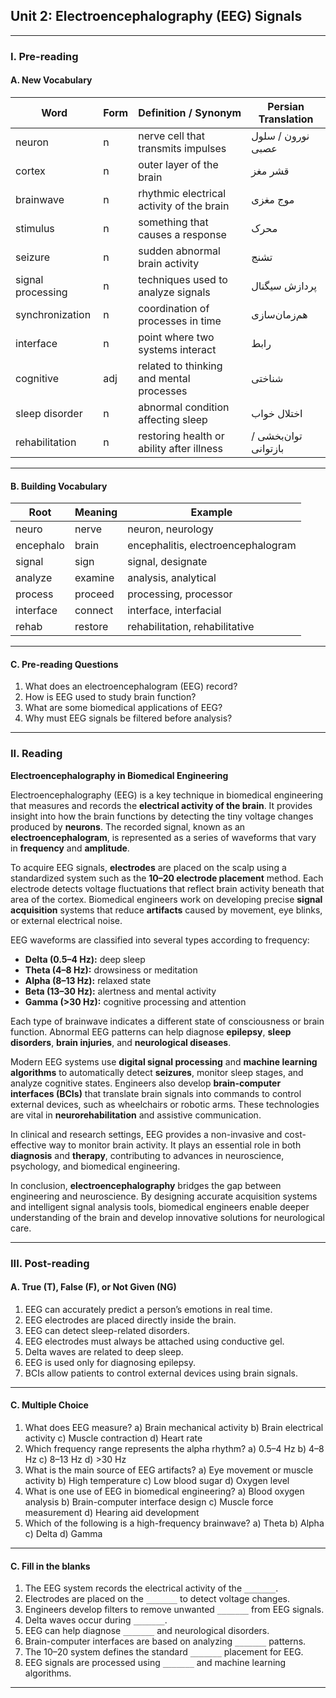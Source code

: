 ## Unit 2: Electroencephalography (EEG) Signals

------

### I. Pre-reading

#### A. New Vocabulary

| **Word**          | **Form** | **Definition / Synonym**                  | **Persian Translation** |
| ----------------- | -------- | ----------------------------------------- | ----------------------- |
| neuron            | n        | nerve cell that transmits impulses        | نورون / سلول عصبی       |
| cortex            | n        | outer layer of the brain                  | قشر مغز                 |
| brainwave         | n        | rhythmic electrical activity of the brain | موج مغزی                |
| stimulus          | n        | something that causes a response          | محرک                    |
| seizure           | n        | sudden abnormal brain activity            | تشنج                    |
| signal processing | n        | techniques used to analyze signals        | پردازش سیگنال           |
| synchronization   | n        | coordination of processes in time         | هم‌زمان‌سازی              |
| interface         | n        | point where two systems interact          | رابط                    |
| cognitive         | adj      | related to thinking and mental processes  | شناختی                  |
| sleep disorder    | n        | abnormal condition affecting sleep        | اختلال خواب             |
| rehabilitation    | n        | restoring health or ability after illness | توان‌بخشی / بازتوانی     |

------

#### B. Building Vocabulary

| **Root**  | **Meaning** | **Example**                        |
| --------- | ----------- | ---------------------------------- |
| neuro     | nerve       | neuron, neurology                  |
| encephalo | brain       | encephalitis, electroencephalogram |
| signal    | sign        | signal, designate                  |
| analyze   | examine     | analysis, analytical               |
| process   | proceed     | processing, processor              |
| interface | connect     | interface, interfacial             |
| rehab     | restore     | rehabilitation, rehabilitative     |
------

#### C. Pre-reading Questions

1. What does an electroencephalogram (EEG) record?
2. How is EEG used to study brain function?
3. What are some biomedical applications of EEG?
4. Why must EEG signals be filtered before analysis?

------

### II. Reading

**Electroencephalography in Biomedical Engineering**

Electroencephalography (EEG) is a key technique in biomedical engineering that measures and records the **electrical activity of the brain**. It provides insight into how the brain functions by detecting the tiny voltage changes produced by **neurons**. The recorded signal, known as an **electroencephalogram**, is represented as a series of waveforms that vary in **frequency** and **amplitude**.

To acquire EEG signals, **electrodes** are placed on the scalp using a standardized system such as the **10–20 electrode placement** method. Each electrode detects voltage fluctuations that reflect brain activity beneath that area of the cortex. Biomedical engineers work on developing precise **signal acquisition** systems that reduce **artifacts** caused by movement, eye blinks, or external electrical noise.

EEG waveforms are classified into several types according to frequency:

- **Delta     (0.5–4 Hz):** deep sleep
- **Theta     (4–8 Hz):** drowsiness or meditation
- **Alpha     (8–13 Hz):** relaxed state
- **Beta     (13–30 Hz):** alertness and mental activity
- **Gamma     (>30 Hz):** cognitive processing and attention

Each type of brainwave indicates a different state of consciousness or brain function. Abnormal EEG patterns can help diagnose **epilepsy**, **sleep disorders**, **brain injuries**, and **neurological diseases**.

Modern EEG systems use **digital signal processing** and **machine learning algorithms** to automatically detect **seizures**, monitor sleep stages, and analyze cognitive states. Engineers also develop **brain-computer interfaces (BCIs)** that translate brain signals into commands to control external devices, such as wheelchairs or robotic arms. These technologies are vital in **neurorehabilitation** and assistive communication.

In clinical and research settings, EEG provides a non-invasive and cost-effective way to monitor brain activity. It plays an essential role in both **diagnosis** and **therapy**, contributing to advances in neuroscience, psychology, and biomedical engineering.

In conclusion, **electroencephalography** bridges the gap between engineering and neuroscience. By designing accurate acquisition systems and intelligent signal analysis tools, biomedical engineers enable deeper understanding of the brain and develop innovative solutions for neurological care.

------

### III. Post-reading

#### A. True (T), False (F), or Not Given (NG)

1. EEG can accurately predict a person’s emotions in real time.
2. EEG electrodes are placed directly inside the brain.
3. EEG can detect sleep-related disorders.
4. EEG electrodes must always be attached using conductive gel.
5. Delta waves are related to deep sleep.
6. EEG is used only for diagnosing epilepsy.
7. BCIs allow patients to control external devices using brain signals.

------

#### C. Multiple Choice

1. What does EEG measure?
        a) Brain mechanical activity		b) Brain electrical activity
        c) Muscle contraction			   d) Heart rate
2. Which frequency range represents the alpha rhythm?
        a) 0.5–4 Hz           b) 4–8 Hz
        c) 8–13 Hz            d) >30 Hz
3. What is the main source of EEG artifacts?
        a) Eye movement or muscle activity     b) High temperature
        c) Low blood sugar                                  d) Oxygen level
4. What is one use of EEG in biomedical engineering?
        a) Blood oxygen analysis                      b) Brain-computer interface design
        c) Muscle force measurement             d) Hearing aid development
5. Which of the following is a high-frequency brainwave?
        a) Theta               b) Alpha
        c) Delta                d) Gamma

------

#### C. Fill in the blanks

1. The EEG system records the electrical activity of the `_______`.
2. Electrodes are placed on the `_______` to detect voltage changes.
3. Engineers develop filters to remove unwanted `_______` from EEG signals.
4. Delta waves occur during `_______`.
5. EEG can help diagnose `_______` and neurological disorders.
6. Brain-computer interfaces are based on analyzing `_______` patterns.
7. The 10–20 system defines the standard `_______` placement for EEG.
8. EEG signals are processed using `_______` and machine learning algorithms.

------

